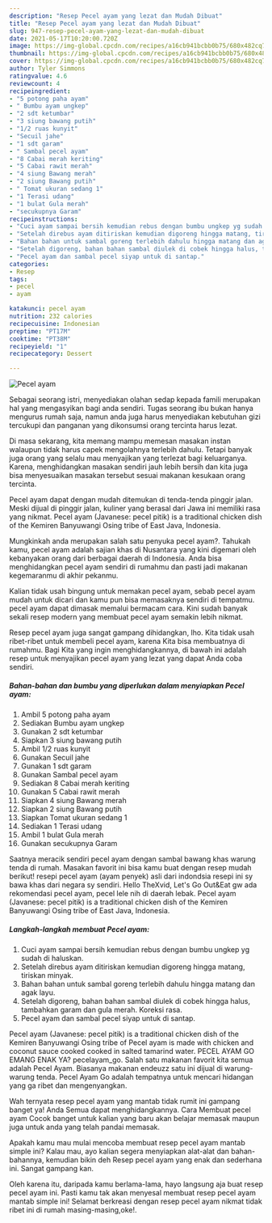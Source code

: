 ```yaml
---
description: "Resep Pecel ayam yang lezat dan Mudah Dibuat"
title: "Resep Pecel ayam yang lezat dan Mudah Dibuat"
slug: 947-resep-pecel-ayam-yang-lezat-dan-mudah-dibuat
date: 2021-05-17T10:20:00.720Z
image: https://img-global.cpcdn.com/recipes/a16cb941bcbb0b75/680x482cq70/pecel-ayam-foto-resep-utama.jpg
thumbnail: https://img-global.cpcdn.com/recipes/a16cb941bcbb0b75/680x482cq70/pecel-ayam-foto-resep-utama.jpg
cover: https://img-global.cpcdn.com/recipes/a16cb941bcbb0b75/680x482cq70/pecel-ayam-foto-resep-utama.jpg
author: Tyler Simmons
ratingvalue: 4.6
reviewcount: 4
recipeingredient:
- "5 potong paha ayam"
- " Bumbu ayam ungkep"
- "2 sdt ketumbar"
- "3 siung bawang putih"
- "1/2 ruas kunyit"
- "Secuil jahe"
- "1 sdt garam"
- " Sambal pecel ayam"
- "8 Cabai merah keriting"
- "5 Cabai rawit merah"
- "4 siung Bawang merah"
- "2 siung Bawang putih"
- " Tomat ukuran sedang 1"
- "1 Terasi udang"
- "1 bulat Gula merah"
- "secukupnya Garam"
recipeinstructions:
- "Cuci ayam sampai bersih kemudian rebus dengan bumbu ungkep yg sudah di haluskan."
- "Setelah direbus ayam ditiriskan kemudian digoreng hingga matang, tiriskan minyak."
- "Bahan bahan untuk sambal goreng terlebih dahulu hingga matang dan agak layu."
- "Setelah digoreng, bahan bahan sambal diulek di cobek hingga halus, tambahkan garam dan gula merah. Koreksi rasa."
- "Pecel ayam dan sambal pecel siyap untuk di santap."
categories:
- Resep
tags:
- pecel
- ayam

katakunci: pecel ayam 
nutrition: 232 calories
recipecuisine: Indonesian
preptime: "PT17M"
cooktime: "PT38M"
recipeyield: "1"
recipecategory: Dessert

---
```



![Pecel ayam](https://img-global.cpcdn.com/recipes/a16cb941bcbb0b75/680x482cq70/pecel-ayam-foto-resep-utama.jpg)

Sebagai seorang istri, menyediakan olahan sedap kepada famili merupakan hal yang mengasyikan bagi anda sendiri. Tugas seorang ibu bukan hanya mengurus rumah saja, namun anda juga harus menyediakan kebutuhan gizi tercukupi dan panganan yang dikonsumsi orang tercinta harus lezat.

Di masa  sekarang, kita memang mampu memesan masakan instan walaupun tidak harus capek mengolahnya terlebih dahulu. Tetapi banyak juga orang yang selalu mau menyajikan yang terlezat bagi keluarganya. Karena, menghidangkan masakan sendiri jauh lebih bersih dan kita juga bisa menyesuaikan masakan tersebut sesuai makanan kesukaan orang tercinta. 

Pecel ayam dapat dengan mudah ditemukan di tenda-tenda pinggir jalan. Meski dijual di pinggir jalan, kuliner yang berasal dari Jawa ini memiliki rasa yang nikmat. Pecel ayam (Javanese: pecel pitik) is a traditional chicken dish of the Kemiren Banyuwangi Osing tribe of East Java, Indonesia.

Mungkinkah anda merupakan salah satu penyuka pecel ayam?. Tahukah kamu, pecel ayam adalah sajian khas di Nusantara yang kini digemari oleh kebanyakan orang dari berbagai daerah di Indonesia. Anda bisa menghidangkan pecel ayam sendiri di rumahmu dan pasti jadi makanan kegemaranmu di akhir pekanmu.

Kalian tidak usah bingung untuk memakan pecel ayam, sebab pecel ayam mudah untuk dicari dan kamu pun bisa memasaknya sendiri di tempatmu. pecel ayam dapat dimasak memalui bermacam cara. Kini sudah banyak sekali resep modern yang membuat pecel ayam semakin lebih nikmat.

Resep pecel ayam juga sangat gampang dihidangkan, lho. Kita tidak usah ribet-ribet untuk membeli pecel ayam, karena Kita bisa membuatnya di rumahmu. Bagi Kita yang ingin menghidangkannya, di bawah ini adalah resep untuk menyajikan pecel ayam yang lezat yang dapat Anda coba sendiri.

<!--inarticleads1-->

##### Bahan-bahan dan bumbu yang diperlukan dalam menyiapkan Pecel ayam:

1. Ambil 5 potong paha ayam
1. Sediakan  Bumbu ayam ungkep
1. Gunakan 2 sdt ketumbar
1. Siapkan 3 siung bawang putih
1. Ambil 1/2 ruas kunyit
1. Gunakan Secuil jahe
1. Gunakan 1 sdt garam
1. Gunakan  Sambal pecel ayam
1. Sediakan 8 Cabai merah keriting
1. Gunakan 5 Cabai rawit merah
1. Siapkan 4 siung Bawang merah
1. Siapkan 2 siung Bawang putih
1. Siapkan  Tomat ukuran sedang 1
1. Sediakan 1 Terasi udang
1. Ambil 1 bulat Gula merah
1. Gunakan secukupnya Garam


Saatnya meracik sendiri pecel ayam dengan sambal bawang khas warung tenda di rumah. Masakan favorit ini bisa kamu buat dengan resep mudah berikut! resepi pecel ayam (ayam penyek) asli dari indondsia resepi ini sy bawa khas dari negara sy sendiri. Hello TheXvid, Let&#39;s Go Out&amp;Eat gw ada rekomendasi pecel ayam, pecel lele nih di daerah lebak. Pecel ayam (Javanese: pecel pitik) is a traditional chicken dish of the Kemiren Banyuwangi Osing tribe of East Java, Indonesia. 

<!--inarticleads2-->

##### Langkah-langkah membuat Pecel ayam:

1. Cuci ayam sampai bersih kemudian rebus dengan bumbu ungkep yg sudah di haluskan.
1. Setelah direbus ayam ditiriskan kemudian digoreng hingga matang, tiriskan minyak.
1. Bahan bahan untuk sambal goreng terlebih dahulu hingga matang dan agak layu.
1. Setelah digoreng, bahan bahan sambal diulek di cobek hingga halus, tambahkan garam dan gula merah. Koreksi rasa.
1. Pecel ayam dan sambal pecel siyap untuk di santap.


Pecel ayam (Javanese: pecel pitik) is a traditional chicken dish of the Kemiren Banyuwangi Osing tribe of Pecel ayam is made with chicken and coconut sauce cooked cooked in salted tamarind water. PECEL AYAM GO EMANG ENAK YA? pecelayam_go. Salah satu makanan favorit kita semua adalah Pecel Ayam. Biasanya makanan endeuzz satu ini dijual di warung-warung tenda. Pecel Ayam Go adalah tempatnya untuk mencari hidangan yang ga ribet dan mengenyangkan. 

Wah ternyata resep pecel ayam yang mantab tidak rumit ini gampang banget ya! Anda Semua dapat menghidangkannya. Cara Membuat pecel ayam Cocok banget untuk kalian yang baru akan belajar memasak maupun juga untuk anda yang telah pandai memasak.

Apakah kamu mau mulai mencoba membuat resep pecel ayam mantab simple ini? Kalau mau, ayo kalian segera menyiapkan alat-alat dan bahan-bahannya, kemudian bikin deh Resep pecel ayam yang enak dan sederhana ini. Sangat gampang kan. 

Oleh karena itu, daripada kamu berlama-lama, hayo langsung aja buat resep pecel ayam ini. Pasti kamu tak akan menyesal membuat resep pecel ayam mantab simple ini! Selamat berkreasi dengan resep pecel ayam nikmat tidak ribet ini di rumah masing-masing,oke!.

